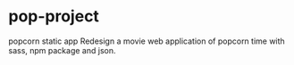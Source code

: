 # pop-project
popcorn static app 
Redesign a movie web application of popcorn time with sass, npm package  and json.
